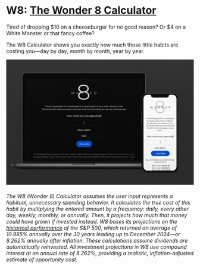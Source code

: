 # W8: [The Wonder 8 Calculator](https://wonder8.app)
Tired of dropping $10 on a cheeseburger for no good reason? Or $4 on a White Monster or that fancy coffee?

The W8 Calculator shows you exactly how much those little habits are costing you—day by day, month by month, year by year.

![W8 in use on web and mobile](https://raw.githubusercontent.com/makccr/w8/refs/heads/main/src/img/marketing.png)

###### The W8 (Wonder 8) Calculator assumes the user input represents a habitual, unnecessary spending behavior. It calculates the true cost of this habit by multiplying the entered amount by a frequency: daily, every other day, weekly, monthly, or annually. Then, it projects how much that money could have grown if invested instead. W8 bases its projections on the [historical performance](https://financeband.com/what-is-the-average-return-on-stocks-over-30-years) of the S&P 500, which returned an average of 10.985% annually over the 30 years leading up to December 2024—or 8.262% annually after inflation. These calculations assume dividends are automatically reinvested. All investment projections in W8 use compound interest at an annual rate of 8.262%, providing a realistic, inflation-adjusted estimate of opportunity cost.
